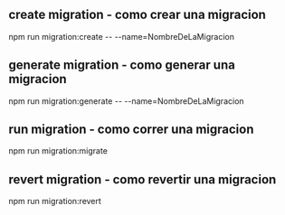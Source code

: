 ## create migration - como crear una migracion
  npm run migration:create -- --name=NombreDeLaMigracion

## generate migration - como generar una migracion
npm run migration:generate -- --name=NombreDeLaMigracion

## run migration - como correr una migracion
npm run migration:migrate

## revert migration - como revertir una migracion
npm run migration:revert